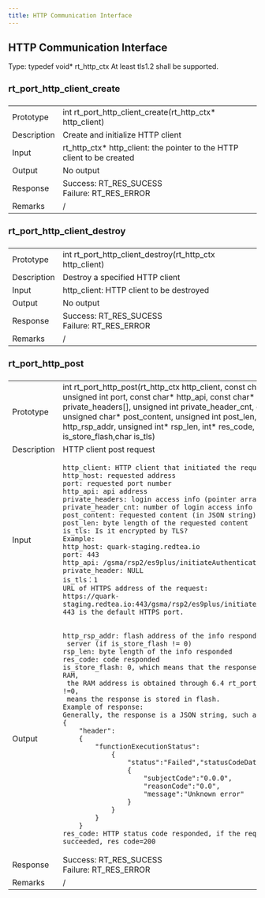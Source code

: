 ```yaml
---
title: HTTP Communication Interface
---
```

## HTTP Communication Interface

Type: typedef void* rt_http_ctx
At least tls1.2 shall be supported.
<h4 style="font-size: 18px"> rt_port_http_client_create</h4>
<table>
    <tr>
        <td>Prototype</td>
        <td style="width:650px;">int rt_port_http_client_create(rt_http_ctx* http_client)</td>
    </tr>
    <tr>
        <td>Description</td>
        <td>Create and initialize HTTP client</td>
    </tr>
    <tr>
        <td>Input</td>
        <td>rt_http_ctx* http_client: the pointer to the HTTP client to be created</td>
    </tr>
    <tr>
        <td>Output</td>
        <td>No output</td>
    </tr>
    <tr>
        <td>Response</td>
        <td>Success: RT_RES_SUCESS</br>
Failure: RT_RES_ERROR
</td>
    </tr>
    <tr>
        <td>Remarks</td>
        <td>/</td>
    </tr>
</table>

<h4 style="font-size: 18px"> rt_port_http_client_destroy</h4>
<table>
    <tr>
        <td>Prototype</td>
        <td style="width:650px;">int rt_port_http_client_destroy(rt_http_ctx http_client)</td>
    </tr>
    <tr>
        <td>Description</td>
        <td>Destroy a specified HTTP client</td>
    </tr>
    <tr>
        <td>Input</td>
        <td>http_client: HTTP client to be destroyed</td>
    </tr>
    <tr>
        <td>Output</td>
        <td>No output</td>
    </tr>
    <tr>
        <td>Response</td>
        <td>Success: RT_RES_SUCESS</br>
Failure: RT_RES_ERROR
</td>
    </tr>
    <tr>
        <td>Remarks</td>
        <td>/</td>
    </tr>
</table>

<h4 style="font-size: 18px"> rt_port_http_post</h4>
<table>
    <tr>
        <td>Prototype</td>
        <td style="width:650px;">
        int rt_port_http_post(rt_http_ctx http_client, const char* http_host, unsigned int port, const char* http_api, const char* private_headers[], unsigned int private_header_cnt, const unsigned char* post_content, unsigned int post_len, unsigned int* http_rsp_addr, unsigned int* rsp_len, int* res_code, char* is_store_flash,char is_tls)</td>
    </tr>
    <tr>
        <td>Description</td>
        <td>HTTP client post request</td>
    </tr>
    <tr>
        <td>Input</td>
        <td>
<pre><code>http_client: HTTP client that initiated the request
http_host: requested address
port: requested port number
http_api: api address
private_headers: login access info (pointer array)
private_header_cnt: number of login access info
post_content: requested content (in JSON string)
post_len: byte length of the requested content
is_tls: Is it encrypted by TLS?
Example:
http_host: quark-staging.redtea.io
port: 443
http_api: /gsma/rsp2/es9plus/initiateAuthentication
private_header: NULL
is_tls：1
URL of HTTPS address of the request: 
<a herf="https://quark-staging.redtea.io:443/gsma/rsp2/es9plus/initiateAuthentication">https://quark-staging.redtea.io:443/gsma/rsp2/es9plus/initiateAuthentication</a>
443 is the default HTTPS port.</code></pre>
        </td>
    </tr>
    <tr>
        <td>Output</td>
        <td>
        <pre>
<code>http_rsp_addr: flash address of the info responded by the</br> server (if is_store_flash != 0)
rsp_len: byte length of the info responded
res_code: code responded
is_store_flash: 0, which means that the response is stored in RAM,</br> the RAM address is obtained through 6.4 rt_port_get_buffer; !=0,</br> means the response is stored in flash.
Example of response:
Generally, the response is a JSON string, such as:
{
    "header":
    {
        "functionExecutionStatus":
            {
                "status":"Failed","statusCodeData":     
                {
                    "subjectCode":"0.0.0",
                    "reasonCode":"0.0",
                    "message":"Unknown error"
                }
            }
        }
    }
res_code: HTTP status code responded, if the request succeeded, res_code=200
</code></pre>
</td>
    </tr>
    <tr>
        <td>Response</td>
        <td>Success: RT_RES_SUCESS</br>
Failure: RT_RES_ERROR</br>
</td>
    </tr>
    <tr>
        <td>Remarks</td>
        <td>/</td>
    </tr>
</table>

